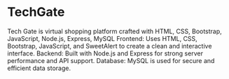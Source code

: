 # TechGate
Tech Gate is virtual shopping platform crafted with HTML, CSS, Bootstrap, JavaScript, Node.js, Express, MySQL
Frontend: Uses HTML, CSS, Bootstrap, JavaScript, and SweetAlert to create a clean and interactive interface.
Backend: Built with Node.js and Express for strong server performance and API support.
Database: MySQL is used for secure and efficient data storage.
